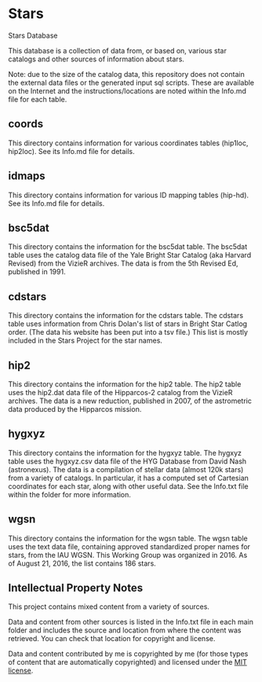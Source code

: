 # Stars
Stars Database

This database is a collection of data from, or based on, various star catalogs
and other sources of information about stars.

Note: due to the size of the catalog data, this repository does not contain
the external data files or the generated input sql scripts. These are available
on the Internet and the instructions/locations are noted within the Info.md
file for each table.

coords
------
This directory contains information for various coordinates tables (hip1loc,
hip2loc). See its Info.md file for details.

idmaps
------
This directory contains information for various ID mapping tables (hip-hd).
See its Info.md file for details.

bsc5dat
-------
This directory contains the information for the bsc5dat table. The bsc5dat table
uses the catalog data file of the Yale Bright Star Catalog (aka Harvard Revised)
from the VizieR archives. The data is from the 5th Revised Ed, published in
1991.

cdstars
-------
This directory contains the information for the cdstars table. The cdstars table
uses information from Chris Dolan's list of stars in Bright Star Catlog order.
(The data his website has been put into a tsv file.) This list is mostly
included in the Stars Project for the star names.

hip2
-------
This directory contains the information for the hip2 table. The hip2 table uses
the hip2.dat data file of the Hipparcos-2 catalog from the VizieR archives. The
data is a new reduction, published in 2007, of the astrometric data produced by
the Hipparcos mission.

hygxyz
------
This directory contains the information for the hygxyz table. The hygxyz table
uses the hygxyz.csv data file of the HYG Database from David Nash (astronexus).
The data is a compilation of stellar data (almost 120k stars) from a variety of
catalogs. In particular, it has a computed set of Cartesian coordinates for each
star, along with other useful data. See the Info.txt file within the folder for
more information.

wgsn
----
This directory contains the information for the wgsn table. The wgsn table uses
the text data file, containing approved standardized proper names for stars,
from the IAU WGSN. This Working Group was organized in 2016. As of August 21,
2016, the list contains 186 stars.

Intellectual Property Notes
---------------------------
This project contains mixed content from a variety of sources.

Data and content from other sources is listed in the Info.txt file in each
main folder and includes the source and location from where the content was
retrieved. You can check that location for copyright and license.

Data and content contributed by me is copyrighted by me (for those types of
content that are automatically copyrighted) and licensed under the
[MIT license](http://opensource.org/licenses/mit-license.php).
